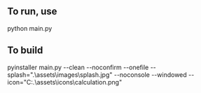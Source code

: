 ## To run, use
python main.py

## To build
pyinstaller main.py --clean --noconfirm --onefile --splash=".\assets\images\splash.jpg" --noconsole --windowed --icon="C:.\assets\icons\calculation.png"
